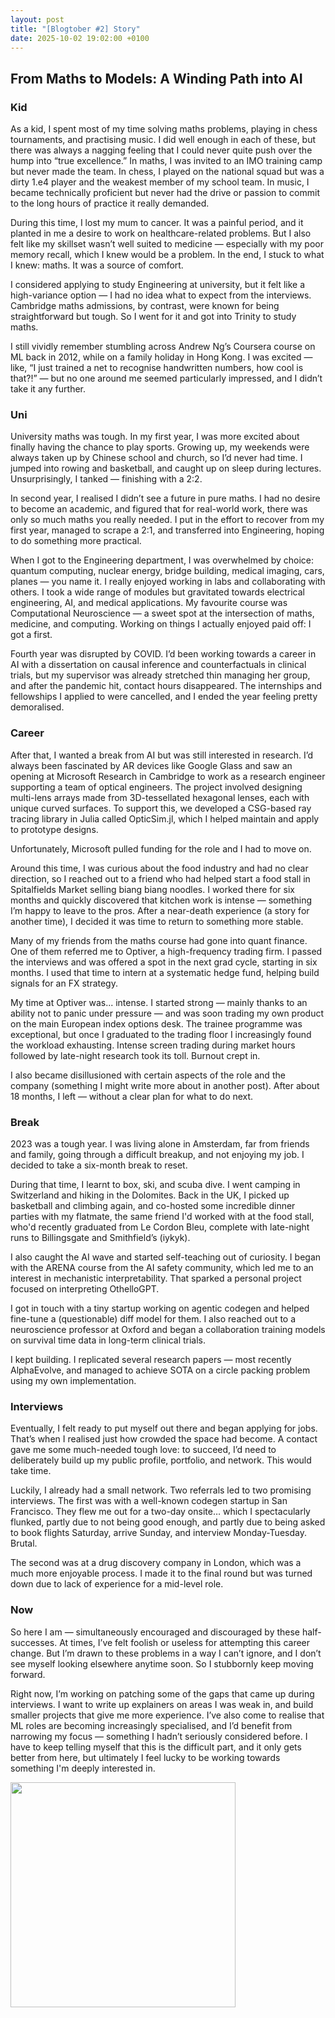 ```yaml
---
layout: post
title: "[Blogtober #2] Story"
date: 2025-10-02 19:02:00 +0100
---
```

<script type="text/javascript" id="MathJax-script" async
    src="https://cdn.jsdelivr.net/npm/mathjax@3/es5/tex-mml-chtml.js">
</script>
<link rel="stylesheet" href="/assets/css/style.css">

## From Maths to Models: A Winding Path into AI

### Kid

As a kid, I spent most of my time solving maths problems, playing in chess tournaments, and practising music. I did well enough in each of these, but there was always a nagging feeling that I could never quite push over the hump into “true excellence.” In maths, I was invited to an IMO training camp but never made the team. In chess, I played on the national squad but was a dirty 1.e4 player and the weakest member of my school team. In music, I became technically proficient but never had the drive or passion to commit to the long hours of practice it really demanded.

During this time, I lost my mum to cancer. It was a painful period, and it planted in me a desire to work on healthcare-related problems. But I also felt like my skillset wasn’t well suited to medicine — especially with my poor memory recall, which I knew would be a problem. In the end, I stuck to what I knew: maths. It was a source of comfort.

I considered applying to study Engineering at university, but it felt like a high-variance option — I had no idea what to expect from the interviews. Cambridge maths admissions, by contrast, were known for being straightforward but tough. So I went for it and got into Trinity to study maths.

I still vividly remember stumbling across Andrew Ng’s Coursera course on ML back in 2012, while on a family holiday in Hong Kong. I was excited — like, “I just trained a net to recognise handwritten numbers, how cool is that?!” — but no one around me seemed particularly impressed, and I didn’t take it any further.

### Uni

University maths was tough. In my first year, I was more excited about finally having the chance to play sports. Growing up, my weekends were always taken up by Chinese school and church, so I’d never had time. I jumped into rowing and basketball, and caught up on sleep during lectures. Unsurprisingly, I tanked — finishing with a 2:2.

In second year, I realised I didn’t see a future in pure maths. I had no desire to become an academic, and figured that for real-world work, there was only so much maths you really needed. I put in the effort to recover from my first year, managed to scrape a 2:1, and transferred into Engineering, hoping to do something more practical.

When I got to the Engineering department, I was overwhelmed by choice: quantum computing, nuclear energy, bridge building, medical imaging, cars, planes — you name it. I really enjoyed working in labs and collaborating with others. I took a wide range of modules but gravitated towards electrical engineering, AI, and medical applications. My favourite course was Computational Neuroscience — a sweet spot at the intersection of maths, medicine, and computing. Working on things I actually enjoyed paid off: I got a first.

Fourth year was disrupted by COVID. I’d been working towards a career in AI with a dissertation on causal inference and counterfactuals in clinical trials, but my supervisor was already stretched thin managing her group, and after the pandemic hit, contact hours disappeared. The internships and fellowships I applied to were cancelled, and I ended the year feeling pretty demoralised.

### Career

After that, I wanted a break from AI but was still interested in research. I’d always been fascinated by AR devices like Google Glass and saw an opening at Microsoft Research in Cambridge to work as a research engineer supporting a team of optical engineers. The project involved designing multi-lens arrays made from 3D-tessellated hexagonal lenses, each with unique curved surfaces. To support this, we developed a CSG-based ray tracing library in Julia called OpticSim.jl, which I helped maintain and apply to prototype designs.

Unfortunately, Microsoft pulled funding for the role and I had to move on.

Around this time, I was curious about the food industry and had no clear direction, so I reached out to a friend who had helped start a food stall in Spitalfields Market selling biang biang noodles. I worked there for six months and quickly discovered that kitchen work is intense — something I’m happy to leave to the pros. After a near-death experience (a story for another time), I decided it was time to return to something more stable.

Many of my friends from the maths course had gone into quant finance. One of them referred me to Optiver, a high-frequency trading firm. I passed the interviews and was offered a spot in the next grad cycle, starting in six months. I used that time to intern at a systematic hedge fund, helping build signals for an FX strategy.

My time at Optiver was... intense. I started strong — mainly thanks to an ability not to panic under pressure — and was soon trading my own product on the main European index options desk. The trainee programme was exceptional, but once I graduated to the trading floor I increasingly found the workload exhausting. Intense screen trading during market hours followed by late-night research took its toll. Burnout crept in.

I also became disillusioned with certain aspects of the role and the company (something I might write more about in another post). After about 18 months, I left — without a clear plan for what to do next.

### Break

2023 was a tough year. I was living alone in Amsterdam, far from friends and family, going through a difficult breakup, and not enjoying my job. I decided to take a six-month break to reset.

During that time, I learnt to box, ski, and scuba dive. I went camping in Switzerland and hiking in the Dolomites. Back in the UK, I picked up basketball and climbing again, and co-hosted some incredible dinner parties with my flatmate, the same friend I'd worked with at the food stall, who'd recently graduated from Le Cordon Bleu, complete with late-night runs to Billingsgate and Smithfield’s (iykyk).

I also caught the AI wave and started self-teaching out of curiosity. I began with the ARENA course from the AI safety community, which led me to an interest in mechanistic interpretability. That sparked a personal project focused on interpreting OthelloGPT.

I got in touch with a tiny startup working on agentic codegen and helped fine-tune a (questionable) diff model for them. I also reached out to a neuroscience professor at Oxford and began a collaboration training models on survival time data in long-term clinical trials.

I kept building. I replicated several research papers — most recently AlphaEvolve, and managed to achieve SOTA on a circle packing problem using my own implementation.

### Interviews

Eventually, I felt ready to put myself out there and began applying for jobs. That’s when I realised just how crowded the space had become. A contact gave me some much-needed tough love: to succeed, I’d need to deliberately build up my public profile, portfolio, and network. This would take time.

Luckily, I already had a small network. Two referrals led to two promising interviews. The first was with a well-known codegen startup in San Francisco. They flew me out for a two-day onsite… which I spectacularly flunked, partly due to not being good enough, and partly due to being asked to book flights Saturday, arrive Sunday, and interview Monday-Tuesday. Brutal.

The second was at a drug discovery company in London, which was a much more enjoyable process. I made it to the final round but was turned down due to lack of experience for a mid-level role.

### Now

So here I am — simultaneously encouraged and discouraged by these half-successes. At times, I’ve felt foolish or useless for attempting this career change. But I’m drawn to these problems in a way I can’t ignore, and I don’t see myself looking elsewhere anytime soon. So I stubbornly keep moving forward.

Right now, I’m working on patching some of the gaps that came up during interviews. I want to write up explainers on areas I was weak in, and build smaller projects that give me more experience. I’ve also come to realise that ML roles are becoming increasingly specialised, and I’d benefit from narrowing my focus — something I hadn’t seriously considered before. I have to keep telling myself that this is the difficult part, and it only gets better from here, but ultimately I feel lucky to be working towards something I'm deeply interested in.

<img src="/assets/images/blogtober/fresh-prince.png" height="360px"/>
